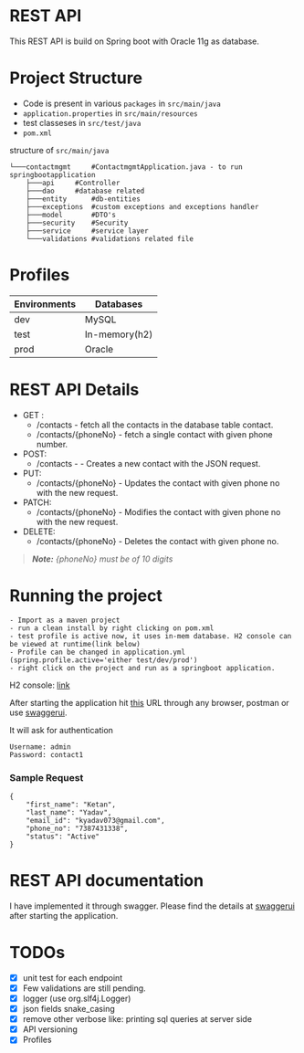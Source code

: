 # REST API

This REST API is build on Spring boot with Oracle 11g as database.

# Project Structure 

- Code is present in various `packages` in `src/main/java`
- `application.properties` in `src/main/resources`
- test classeses in `src/test/java`
- `pom.xml`

structure of `src/main/java`
```
└───contactmgmt		#ContactmgmtApplication.java - to run springbootapplication
    ├───api		#Controller
    ├───dao		#database related
    ├───entity		#db-entities
    ├───exceptions	#custom exceptions and exceptions handler
    ├───model		#DTO's
    ├───security	#Security
    ├───service		#service layer
    └───validations	#validations related file
```
# Profiles

| Environments  | Databases |
| ------------- | ------------- |
| dev  | MySQL |
| test  | In-memory(h2)  |
| prod  | Oracle |

# REST API Details
- GET :
    - /contacts             - fetch all the contacts in the database table contact.
    - /contacts/{phoneNo}   - fetch a single contact with given phone number.
- POST:
    - /contacts -           - Creates a new contact with the JSON request.
- PUT:
    - /contacts/{phoneNo}    - Updates the contact with given phone no with the new request.
- PATCH:
    - /contacts/{phoneNo}    - Modifies the contact with given phone no with the new request.
- DELETE:
    - /contacts/{phoneNo}    - Deletes the contact with given phone no.

>***Note:*** *{phoneNo} must be of 10 digits*

# Running the project 
	- Import as a maven project
    - run a clean install by right clicking on pom.xml
    - test profile is active now, it uses in-mem database. H2 console can be viewed at runtime(link below)
    - Profile can be changed in application.yml (spring.profile.active='either test/dev/prod')
    - right click on the project and run as a springboot application.
 H2 console: [link](http://localhost:3010/v1/h2/)
 
 After starting the application hit [this](http://localhost:3010/v1/contacts/) URL through any browser, postman or use [swaggerui](http://localhost:3010/v1/swagger-ui.html). 
 
 It will ask for authentication 

```
Username: admin
Password: contact1
```

### Sample Request

```
{
    "first_name": "Ketan",
    "last_name": "Yadav",
    "email_id": "kyadav073@gmail.com",
    "phone_no": "7387431338",
    "status": "Active"
}
```
 
# REST API documentation

I have implemented it through swagger. 
Please find the details at [swaggerui](http://localhost:3010/v1/swagger-ui.html) after starting the application.
 
# TODOs
- [x] unit test for each endpoint
- [x] Few validations are still pending.
- [x] logger (use org.slf4j.Logger)
- [x] json fields snake_casing
- [x] remove other verbose like: printing sql queries at server side
- [x] API versioning
- [x] Profiles

